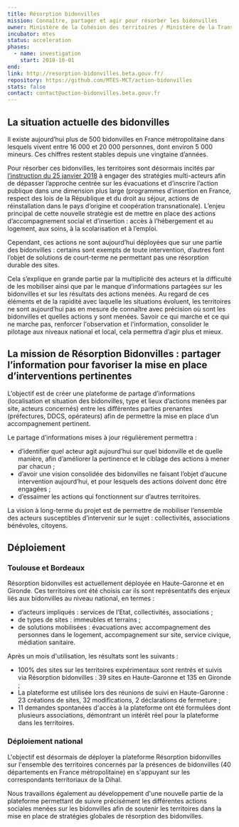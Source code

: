 ```yaml
---
title: Résorption bidonvilles
mission: Connaître, partager et agir pour résorber les bidonvilles
owner: Ministère de la Cohésion des territoires / Ministère de la Transition écologique et solidaire
incubator: mtes
status: acceleration
phases:
  - name: investigation
    start: 2018-10-01
end: 
link: http://resorption-bidonvilles.beta.gouv.fr/
repository: https://github.com/MTES-MCT/action-bidonvilles
stats: false
contact: contact@action-bidonvilles.beta.gouv.fr
---
```


## La situation actuelle des bidonvilles

Il existe aujourd’hui plus de 500 bidonvilles en France métropolitaine dans lesquels vivent entre 16 000 et 20 000 personnes, dont environ 5 000 mineurs. Ces chiffres restent stables depuis une vingtaine d’années.

Pour résorber ces bidonvilles, les territoires sont désormais incités par [l’instruction du 25 janvier 2018](https://www.gouvernement.fr/sites/default/files/contenu/piece-jointe/2018/06/circulaire_du_25_janvier_2018.pdf) à engager des stratégies multi-acteurs afin de dépasser l’approche centrée sur les évacuations et d’inscrire l’action publique dans une dimension plus large (programmes d’insertion en France, respect des lois de la République et du droit au séjour, actions de réinstallation dans le pays d’origine et coopération transnationale). L’enjeu principal de cette nouvelle stratégie est de mettre en place des actions d’accompagnement social et d’insertion : accès à l’hébergement et au logement, aux soins, à la scolarisation et à l’emploi.

Cependant, ces actions ne sont aujourd’hui déployées que sur une partie des bidonvilles : certains sont exempts de toute intervention, d’autres font l’objet de solutions de court-terme ne permettant pas une résorption durable des sites.

Cela s’explique en grande partie par la multiplicité des acteurs et la difficulté de les mobiliser ainsi que par le manque d’informations partagées sur les bidonvilles et sur les résultats des actions menées. Au regard de ces éléments et de la rapidité avec laquelle les situations évoluent, les territoires ne sont aujourd’hui pas en mesure de connaître avec précision où sont les bidonvilles et quelles actions y sont menées. Savoir ce qui marche et ce qui ne marche pas, renforcer l'observation et l'information, consolider le pilotage aux niveaux national et local, cela permettra d’agir plus et mieux.

## La mission de Résorption Bidonvilles : partager l’information pour favoriser la mise en place d’interventions pertinentes

L’objectif est de créer une plateforme de partage d’informations (localisation et situation des bidonvilles, type et lieux d’actions menées par site, acteurs concernés) entre les différentes parties prenantes (préfectures, DDCS, opérateurs) afin de permettre la mise en place d’un accompagnement pertinent.

Le partage d’informations mises à jour régulièrement permettra :
- d’identifier quel acteur agit aujourd’hui sur quel bidonville et de quelle manière, afin d’améliorer la pertinence et le ciblage des actions à mener par chacun ;
- d’avoir une vision consolidée des bidonvilles ne faisant l’objet d’aucune intervention aujourd’hui, et pour lesquels des actions doivent donc être engagées ;
- d’essaimer les actions qui fonctionnent sur d’autres territoires.

La vision à long-terme du projet est de permettre de mobiliser l’ensemble des acteurs susceptibles d’intervenir sur le sujet : collectivités, associations bénévoles, citoyens.

## Déploiement

### Toulouse et Bordeaux

Résorption bidonvilles est actuellement déployée en Haute-Garonne et en Gironde. Ces territoires ont été choisis car ils sont représentatifs des enjeux liés aux bidonvilles au niveau national, en termes :
- d’acteurs impliqués : services de l’Etat, collectivités, associations ;
- de types de sites : immeubles et terrains ;
- de solutions mobilisées : évacuations avec accompagnement des personnes dans le logement, accompagnement sur site, service civique, médiation sanitaire.

Après un mois d'utilisation, les résultats sont les suivants :
- 100% des sites sur les territoires expérimentaux sont rentrés et suivis via Résorption bidonvilles : 39 sites en Haute-Garonne et 135 en Gironde ;
- La plateforme est utilisée lors des réunions de suivi en Haute-Garonne : 23 créations de sites, 32 modifications, 2 déclarations de fermeture ;
- 11 demandes spontanées d'accès à la plateforme ont été formulées dont plusieurs associations, démontrant un intérêt réel pour la plateforme dans les territoires.

### Déploiement national

L'objectif est désormais de déployer la plateforme Résorption bidonvilles sur l'ensemble des territoires concernés par la présences de bidonvilles (40 départements en France métropolitaine) en s'appuyant sur les correspondants territoriaux de la Dihal.

Nous travaillons également au développement d'une nouvelle partie de la plateforme permettant de suivre précisément les différentes actions sociales menées sur les bidonvilles afin de soutenir les territoires dans la mise en place de stratégies globales de résorption des bidonvilles.
